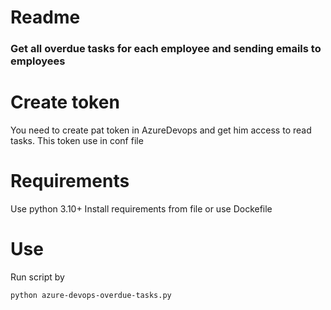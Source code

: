 # Readme
### Get all overdue tasks for each employee and sending emails to employees
# Create token
You need to create pat token in AzureDevops and get him access to read tasks. This token use in conf file

# Requirements
Use python 3.10+
Install requirements from file or use Dockefile

# Use
Run script by 
```bash
python azure-devops-overdue-tasks.py
```